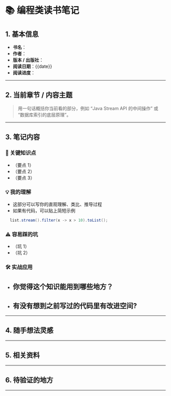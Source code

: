 # 📚 编程类读书笔记

## 1. 基本信息
- **书名**：
- **作者**：
- **版本 / 出版社**：
- **阅读日期**：{{date}}
- **阅读进度**：

---
## 2. 当前章节 / 内容主题
> 用一句话概括你当前看的部分，例如 “Java Stream API 的中间操作” 或 “数据库索引的底层原理”。


---

## 3. 笔记内容

### 📌 关键知识点
- （要点 1）
- （要点 2）
- （要点 3）

### 💡 我的理解
- 这部分可以写你的直观理解、类比、推导过程
- 如果有代码，可以贴上简短示例  
```java
  list.stream().filter(x -> x > 10).toList();
```

### ⚠️ 容易踩的坑

- （坑 1）
- （坑 2）

### 🛠️ 实战应用

- 你觉得这个知识能用到哪些地方？
	- 
- 有没有想到之前写过的代码里有改进空间?
	- 

---

## 4. 随手想法灵感



---

## 5. 相关资料



---

## 6. 待验证的地方



---
